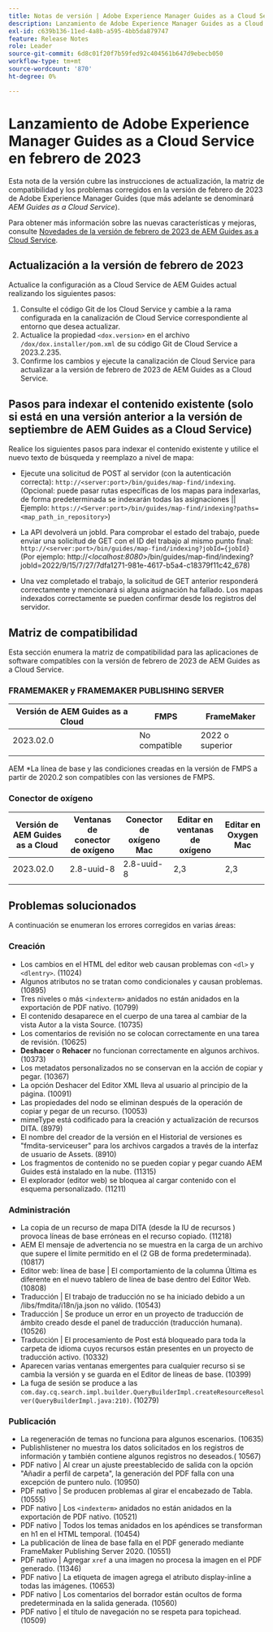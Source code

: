 ```yaml
---
title: Notas de versión | Adobe Experience Manager Guides as a Cloud Service, versión de febrero de 2023
description: Lanzamiento de Adobe Experience Manager Guides as a Cloud Service en febrero
exl-id: c639b136-11ed-4a8b-a595-4bb5da879747
feature: Release Notes
role: Leader
source-git-commit: 6d8c01f20f7b59fed92c404561b647d9ebecb050
workflow-type: tm+mt
source-wordcount: '870'
ht-degree: 0%

---
```


# Lanzamiento de Adobe Experience Manager Guides as a Cloud Service en febrero de 2023

Esta nota de la versión cubre las instrucciones de actualización, la matriz de compatibilidad y los problemas corregidos en la versión de febrero de 2023 de Adobe Experience Manager Guides (que más adelante se denominará *AEM Guides as a Cloud Service*).

Para obtener más información sobre las nuevas características y mejoras, consulte [Novedades de la versión de febrero de 2023 de AEM Guides as a Cloud Service](whats-new-2023-2-0.md).

## Actualización a la versión de febrero de 2023

Actualice la configuración as a Cloud Service de AEM Guides actual realizando los siguientes pasos:
1. Consulte el código Git de los Cloud Service y cambie a la rama configurada en la canalización de Cloud Service correspondiente al entorno que desea actualizar.
2. Actualice la propiedad `<dox.version>` en el archivo `/dox/dox.installer/pom.xml` de su código Git de Cloud Service a 2023.2.235.
3. Confirme los cambios y ejecute la canalización de Cloud Service para actualizar a la versión de febrero de 2023 de AEM Guides as a Cloud Service.

## Pasos para indexar el contenido existente (solo si está en una versión anterior a la versión de septiembre de AEM Guides as a Cloud Service)

Realice los siguientes pasos para indexar el contenido existente y utilice el nuevo texto de búsqueda y reemplazo a nivel de mapa:

* Ejecute una solicitud de POST al servidor (con la autenticación correcta): `http://<server:port>/bin/guides/map-find/indexing`.
(Opcional: puede pasar rutas específicas de los mapas para indexarlas, de forma predeterminada se indexarán todas las asignaciones || Ejemplo: `https://<Server:port>/bin/guides/map-find/indexing?paths=<map_path_in_repository>`)

* La API devolverá un jobId. Para comprobar el estado del trabajo, puede enviar una solicitud de GET con el ID del trabajo al mismo punto final: `http://<server:port>/bin/guides/map-find/indexing?jobId={jobId}`
(Por ejemplo: http://&lt;_localhost:8080_>/bin/guides/map-find/indexing?jobId=2022/9/15/7/27/7dfa1271-981e-4617-b5a4-c18379f11c42_678)

* Una vez completado el trabajo, la solicitud de GET anterior responderá correctamente y mencionará si alguna asignación ha fallado. Los mapas indexados correctamente se pueden confirmar desde los registros del servidor.

## Matriz de compatibilidad

Esta sección enumera la matriz de compatibilidad para las aplicaciones de software compatibles con la versión de febrero de 2023 de AEM Guides as a Cloud Service.

### FRAMEMAKER y FRAMEMAKER PUBLISHING SERVER

| Versión de AEM Guides as a Cloud | FMPS | FrameMaker |
| --- | --- | --- |
| 2023.02.0 | No compatible | 2022 o superior |
| | | |

AEM *La línea de base y las condiciones creadas en la versión de FMPS a partir de 2020.2 son compatibles con las versiones de FMPS.

### Conector de oxígeno

| Versión de AEM Guides as a Cloud | Ventanas de conector de oxígeno | Conector de oxígeno Mac | Editar en ventanas de oxígeno | Editar en Oxygen Mac |
| --- | --- | --- | --- | --- |
| 2023.02.0 | 2.8-uuid-8 | 2.8-uuid-8 | 2,3 | 2,3 |
|  |  |  |  |

## Problemas solucionados

A continuación se enumeran los errores corregidos en varias áreas:

### Creación

* Los cambios en el HTML del editor web causan problemas con `<dl>` y `<dlentry>`. (11024)
* Algunos atributos no se tratan como condicionales y causan problemas. (10895)
* Tres niveles o más `<indexterm>` anidados no están anidados en la exportación de PDF nativo. (10799)
* El contenido desaparece en el cuerpo de una tarea al cambiar de la vista Autor a la vista Source. (10735)
* Los comentarios de revisión no se colocan correctamente en una tarea de revisión. (10625)
* **Deshacer** o **Rehacer** no funcionan correctamente en algunos archivos. (10373)
* Los metadatos personalizados no se conservan en la acción de copiar y pegar. (10367)
* La opción Deshacer del Editor XML lleva al usuario al principio de la página. (10091)
* Las propiedades del nodo se eliminan después de la operación de copiar y pegar de un recurso. (10053)
* mimeType está codificado para la creación y actualización de recursos DITA. (8979)
* El nombre del creador de la versión en el Historial de versiones es &quot;fmdita-serviceuser&quot; para los archivos cargados a través de la interfaz de usuario de Assets. (8910)
* Los fragmentos de contenido no se pueden copiar y pegar cuando AEM Guides está instalado en la nube. (11315)
* El explorador (editor web) se bloquea al cargar contenido con el esquema personalizado. (11211)

### Administración

* La copia de un recurso de mapa DITA (desde la IU de recursos ) provoca líneas de base erróneas en el recurso copiado. (11218)
* AEM El mensaje de advertencia no se muestra en la carga de un archivo que supere el límite permitido en el (2 GB de forma predeterminada). (10817)
* Editor web: línea de base | El comportamiento de la columna Última es diferente en el nuevo tablero de línea de base dentro del Editor Web. (10808)
* Traducción | El trabajo de traducción no se ha iniciado debido a un /libs/fmdita/i18n/ja.json no válido. (10543)
* Traducción | Se produce un error en un proyecto de traducción de ámbito creado desde el panel de traducción (traducción humana). (10526)
* Traducción | El procesamiento de Post está bloqueado para toda la carpeta de idioma cuyos recursos están presentes en un proyecto de traducción activo. (10332)
* Aparecen varias ventanas emergentes para cualquier recurso si se cambia la versión y se guarda en el Editor de líneas de base. (10399)
* La fuga de sesión se produce a las `com.day.cq.search.impl.builder.QueryBuilderImpl.createResourceResolver(QueryBuilderImpl.java:210)`. (10279)

### Publicación

* La regeneración de temas no funciona para algunos escenarios. (10635)
* Publishlistener no muestra los datos solicitados en los registros de información y también contiene algunos registros no deseados.( 10567)
* PDF nativo | Al crear un ajuste preestablecido de salida con la opción &quot;Añadir a perfil de carpeta&quot;, la generación del PDF falla con una excepción de puntero nulo. (10950)
* PDF nativo | Se producen problemas al girar el encabezado de Tabla. (10555)
* PDF nativo | Los `<indexterm>` anidados no están anidados en la exportación de PDF nativo. (10521)
* PDF nativo | Todos los temas anidados en los apéndices se transforman en h1 en el HTML temporal. (10454)
* La publicación de línea de base falla en el PDF generado mediante FrameMaker Publishing Server 2020. (10551)
* PDF nativo | Agregar `xref` a una imagen no procesa la imagen en el PDF generado. (11346)
* PDF nativo | La etiqueta de imagen agrega el atributo display-inline a todas las imágenes. (10653)
* PDF nativo | Los comentarios del borrador están ocultos de forma predeterminada en la salida generada. (10560)
* PDF nativo | el título de navegación no se respeta para topichead. (10509)
